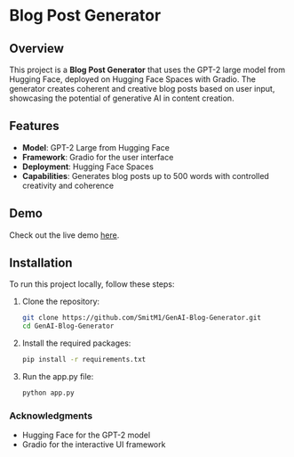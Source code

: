 # Blog Post Generator

## Overview
This project is a **Blog Post Generator** that uses the GPT-2 large model from Hugging Face, deployed on Hugging Face Spaces with Gradio. The generator creates coherent and creative blog posts based on user input, showcasing the potential of generative AI in content creation.

## Features
- **Model**: GPT-2 Large from Hugging Face
- **Framework**: Gradio for the user interface
- **Deployment**: Hugging Face Spaces
- **Capabilities**: Generates blog posts up to 500 words with controlled creativity and coherence

## Demo
Check out the live demo [here](https://huggingface.co/spaces/SmitM1/GenAI_Blog_Generator).

## Installation
To run this project locally, follow these steps:

1. Clone the repository:
    ```bash
    git clone https://github.com/SmitM1/GenAI-Blog-Generator.git
    cd GenAI-Blog-Generator
    ```

2. Install the required packages:
    ```bash
    pip install -r requirements.txt
    ```

3. Run the app.py file:
    ```bash
    python app.py
    ```

### Acknowledgments
- Hugging Face for the GPT-2 model
- Gradio for the interactive UI framework